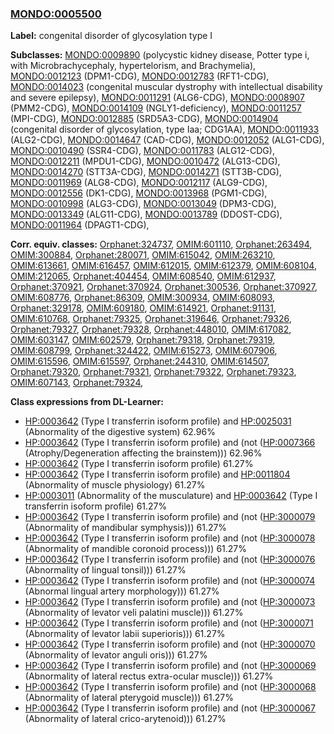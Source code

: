 
### [MONDO:0005500](http://purl.obolibrary.org/obo/MONDO_0005500)
**Label:** congenital disorder of glycosylation type I

**Subclasses:** [MONDO:0009890](http://purl.obolibrary.org/obo/MONDO_0009890) (polycystic kidney disease, Potter type i, with Microbrachycephaly, hypertelorism, and Brachymelia), [MONDO:0012123](http://purl.obolibrary.org/obo/MONDO_0012123) (DPM1-CDG), [MONDO:0012783](http://purl.obolibrary.org/obo/MONDO_0012783) (RFT1-CDG), [MONDO:0014023](http://purl.obolibrary.org/obo/MONDO_0014023) (congenital muscular dystrophy with intellectual disability and severe epilepsy), [MONDO:0011291](http://purl.obolibrary.org/obo/MONDO_0011291) (ALG6-CDG), [MONDO:0008907](http://purl.obolibrary.org/obo/MONDO_0008907) (PMM2-CDG), [MONDO:0014109](http://purl.obolibrary.org/obo/MONDO_0014109) (NGLY1-deficiency), [MONDO:0011257](http://purl.obolibrary.org/obo/MONDO_0011257) (MPI-CDG), [MONDO:0012885](http://purl.obolibrary.org/obo/MONDO_0012885) (SRD5A3-CDG), [MONDO:0014904](http://purl.obolibrary.org/obo/MONDO_0014904) (congenital disorder of glycosylation, type Iaa; CDG1AA), [MONDO:0011933](http://purl.obolibrary.org/obo/MONDO_0011933) (ALG2-CDG), [MONDO:0014647](http://purl.obolibrary.org/obo/MONDO_0014647) (CAD-CDG), [MONDO:0012052](http://purl.obolibrary.org/obo/MONDO_0012052) (ALG1-CDG), [MONDO:0010490](http://purl.obolibrary.org/obo/MONDO_0010490) (SSR4-CDG), [MONDO:0011783](http://purl.obolibrary.org/obo/MONDO_0011783) (ALG12-CDG), [MONDO:0012211](http://purl.obolibrary.org/obo/MONDO_0012211) (MPDU1-CDG), [MONDO:0010472](http://purl.obolibrary.org/obo/MONDO_0010472) (ALG13-CDG), [MONDO:0014270](http://purl.obolibrary.org/obo/MONDO_0014270) (STT3A-CDG), [MONDO:0014271](http://purl.obolibrary.org/obo/MONDO_0014271) (STT3B-CDG), [MONDO:0011969](http://purl.obolibrary.org/obo/MONDO_0011969) (ALG8-CDG), [MONDO:0012117](http://purl.obolibrary.org/obo/MONDO_0012117) (ALG9-CDG), [MONDO:0012556](http://purl.obolibrary.org/obo/MONDO_0012556) (DK1-CDG), [MONDO:0013968](http://purl.obolibrary.org/obo/MONDO_0013968) (PGM1-CDG), [MONDO:0010998](http://purl.obolibrary.org/obo/MONDO_0010998) (ALG3-CDG), [MONDO:0013049](http://purl.obolibrary.org/obo/MONDO_0013049) (DPM3-CDG), [MONDO:0013349](http://purl.obolibrary.org/obo/MONDO_0013349) (ALG11-CDG), [MONDO:0013789](http://purl.obolibrary.org/obo/MONDO_0013789) (DDOST-CDG), [MONDO:0011964](http://purl.obolibrary.org/obo/MONDO_0011964) (DPAGT1-CDG), 

**Corr. equiv. classes:** [Orphanet:324737](http://www.orpha.net/ORDO/Orphanet_324737), [OMIM:601110](http://purl.obolibrary.org/obo/OMIM_601110), [Orphanet:263494](http://www.orpha.net/ORDO/Orphanet_263494), [OMIM:300884](http://purl.obolibrary.org/obo/OMIM_300884), [Orphanet:280071](http://www.orpha.net/ORDO/Orphanet_280071), [OMIM:615042](http://purl.obolibrary.org/obo/OMIM_615042), [OMIM:263210](http://purl.obolibrary.org/obo/OMIM_263210), [OMIM:613661](http://purl.obolibrary.org/obo/OMIM_613661), [OMIM:616457](http://purl.obolibrary.org/obo/OMIM_616457), [OMIM:612015](http://purl.obolibrary.org/obo/OMIM_612015), [OMIM:612379](http://purl.obolibrary.org/obo/OMIM_612379), [OMIM:608104](http://purl.obolibrary.org/obo/OMIM_608104), [OMIM:212065](http://purl.obolibrary.org/obo/OMIM_212065), [Orphanet:404454](http://www.orpha.net/ORDO/Orphanet_404454), [OMIM:608540](http://purl.obolibrary.org/obo/OMIM_608540), [OMIM:612937](http://purl.obolibrary.org/obo/OMIM_612937), [Orphanet:370921](http://www.orpha.net/ORDO/Orphanet_370921), [Orphanet:370924](http://www.orpha.net/ORDO/Orphanet_370924), [Orphanet:300536](http://www.orpha.net/ORDO/Orphanet_300536), [Orphanet:370927](http://www.orpha.net/ORDO/Orphanet_370927), [OMIM:608776](http://purl.obolibrary.org/obo/OMIM_608776), [Orphanet:86309](http://www.orpha.net/ORDO/Orphanet_86309), [OMIM:300934](http://purl.obolibrary.org/obo/OMIM_300934), [OMIM:608093](http://purl.obolibrary.org/obo/OMIM_608093), [Orphanet:329178](http://www.orpha.net/ORDO/Orphanet_329178), [OMIM:609180](http://purl.obolibrary.org/obo/OMIM_609180), [OMIM:614921](http://purl.obolibrary.org/obo/OMIM_614921), [Orphanet:91131](http://www.orpha.net/ORDO/Orphanet_91131), [OMIM:610768](http://purl.obolibrary.org/obo/OMIM_610768), [Orphanet:79325](http://www.orpha.net/ORDO/Orphanet_79325), [Orphanet:319646](http://www.orpha.net/ORDO/Orphanet_319646), [Orphanet:79326](http://www.orpha.net/ORDO/Orphanet_79326), [Orphanet:79327](http://www.orpha.net/ORDO/Orphanet_79327), [Orphanet:79328](http://www.orpha.net/ORDO/Orphanet_79328), [Orphanet:448010](http://www.orpha.net/ORDO/Orphanet_448010), [OMIM:617082](http://purl.obolibrary.org/obo/OMIM_617082), [OMIM:603147](http://purl.obolibrary.org/obo/OMIM_603147), [OMIM:602579](http://purl.obolibrary.org/obo/OMIM_602579), [Orphanet:79318](http://www.orpha.net/ORDO/Orphanet_79318), [Orphanet:79319](http://www.orpha.net/ORDO/Orphanet_79319), [OMIM:608799](http://purl.obolibrary.org/obo/OMIM_608799), [Orphanet:324422](http://www.orpha.net/ORDO/Orphanet_324422), [OMIM:615273](http://purl.obolibrary.org/obo/OMIM_615273), [OMIM:607906](http://purl.obolibrary.org/obo/OMIM_607906), [OMIM:615596](http://purl.obolibrary.org/obo/OMIM_615596), [OMIM:615597](http://purl.obolibrary.org/obo/OMIM_615597), [Orphanet:244310](http://www.orpha.net/ORDO/Orphanet_244310), [OMIM:614507](http://purl.obolibrary.org/obo/OMIM_614507), [Orphanet:79320](http://www.orpha.net/ORDO/Orphanet_79320), [Orphanet:79321](http://www.orpha.net/ORDO/Orphanet_79321), [Orphanet:79322](http://www.orpha.net/ORDO/Orphanet_79322), [Orphanet:79323](http://www.orpha.net/ORDO/Orphanet_79323), [OMIM:607143](http://purl.obolibrary.org/obo/OMIM_607143), [Orphanet:79324](http://www.orpha.net/ORDO/Orphanet_79324), 

**Class expressions from DL-Learner:**

- [HP:0003642](http://purl.obolibrary.org/obo/HP_0003642) (Type I transferrin isoform profile) and [HP:0025031](http://purl.obolibrary.org/obo/HP_0025031) (Abnormality of the digestive system) 62.96%
- [HP:0003642](http://purl.obolibrary.org/obo/HP_0003642) (Type I transferrin isoform profile) and (not ([HP:0007366](http://purl.obolibrary.org/obo/HP_0007366) (Atrophy/Degeneration affecting the brainstem))) 62.96%
- [HP:0003642](http://purl.obolibrary.org/obo/HP_0003642) (Type I transferrin isoform profile) 61.27%
- [HP:0003642](http://purl.obolibrary.org/obo/HP_0003642) (Type I transferrin isoform profile) and [HP:0011804](http://purl.obolibrary.org/obo/HP_0011804) (Abnormality of muscle physiology) 61.27%
- [HP:0003011](http://purl.obolibrary.org/obo/HP_0003011) (Abnormality of the musculature) and [HP:0003642](http://purl.obolibrary.org/obo/HP_0003642) (Type I transferrin isoform profile) 61.27%
- [HP:0003642](http://purl.obolibrary.org/obo/HP_0003642) (Type I transferrin isoform profile) and (not ([HP:3000079](http://purl.obolibrary.org/obo/HP_3000079) (Abnormality of mandibular symphysis))) 61.27%
- [HP:0003642](http://purl.obolibrary.org/obo/HP_0003642) (Type I transferrin isoform profile) and (not ([HP:3000078](http://purl.obolibrary.org/obo/HP_3000078) (Abnormality of mandible coronoid process))) 61.27%
- [HP:0003642](http://purl.obolibrary.org/obo/HP_0003642) (Type I transferrin isoform profile) and (not ([HP:3000076](http://purl.obolibrary.org/obo/HP_3000076) (Abnormality of lingual tonsil))) 61.27%
- [HP:0003642](http://purl.obolibrary.org/obo/HP_0003642) (Type I transferrin isoform profile) and (not ([HP:3000074](http://purl.obolibrary.org/obo/HP_3000074) (Abnormal lingual artery morphology))) 61.27%
- [HP:0003642](http://purl.obolibrary.org/obo/HP_0003642) (Type I transferrin isoform profile) and (not ([HP:3000073](http://purl.obolibrary.org/obo/HP_3000073) (Abnormality of levator veli palatini muscle))) 61.27%
- [HP:0003642](http://purl.obolibrary.org/obo/HP_0003642) (Type I transferrin isoform profile) and (not ([HP:3000071](http://purl.obolibrary.org/obo/HP_3000071) (Abnormality of levator labii superioris))) 61.27%
- [HP:0003642](http://purl.obolibrary.org/obo/HP_0003642) (Type I transferrin isoform profile) and (not ([HP:3000070](http://purl.obolibrary.org/obo/HP_3000070) (Abnormality of levator anguli oris))) 61.27%
- [HP:0003642](http://purl.obolibrary.org/obo/HP_0003642) (Type I transferrin isoform profile) and (not ([HP:3000069](http://purl.obolibrary.org/obo/HP_3000069) (Abnormality of lateral rectus extra-ocular muscle))) 61.27%
- [HP:0003642](http://purl.obolibrary.org/obo/HP_0003642) (Type I transferrin isoform profile) and (not ([HP:3000068](http://purl.obolibrary.org/obo/HP_3000068) (Abnormality of lateral pterygoid muscle))) 61.27%
- [HP:0003642](http://purl.obolibrary.org/obo/HP_0003642) (Type I transferrin isoform profile) and (not ([HP:3000067](http://purl.obolibrary.org/obo/HP_3000067) (Abnormality of lateral crico-arytenoid))) 61.27%


